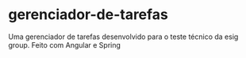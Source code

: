 # gerenciador-de-tarefas
Uma gerenciador de tarefas desenvolvido para o teste técnico da esig group. Feito com Angular e Spring
